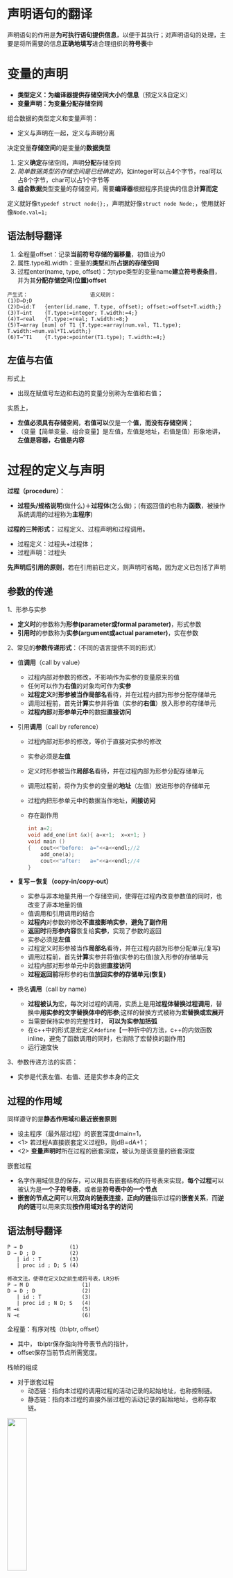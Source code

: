 # 声明语句的翻译

声明语句的作用是**为可执行语句提供信息**，以便于其执行；对声明语句的处理，主要是将所需要的信息**正确地填写**进合理组织的**符号表**中

# 变量的声明

* **类型定义：**为编译器提供**存储空间大小**的**信息**（预定义&自定义）
* **变量声明：**为变量**分配存储空间**

组合数据的类型定义和变量声明：
* 定义与声明在一起，定义与声明分离

决定变量**存储空间**的是变量的**数据类型**

1. 定义**确定**存储空间，声明**分配**存储空间
2. *简单数据类型的存储空间是已经确定的*，如integer可以占4个字节，real可以占8个字节，char可以占1个字节等
3. **组合数据**类型变量的存储空间，需要**编译器**根据程序员提供的信息**计算而定**

定义就好像`typedef struct node{};`，声明就好像`struct node Node;`，使用就好像`Node.val=1;`

## 语法制导翻译

1. 全程量offset：记录**当前符号存储的偏移量**，初值设为0
2. 属性.type和.width：变量的**类型**和所**占据的存储空间**
3. 过程enter(name, type, offset)：为type类型的变量name**建立符号表条目**，并为其**分配存储空间(位置)offset**

```
产生式：					语义规则：
(1)D→D;D	
(2)D→id:T 	{enter(id.name, T.type, offset); offset:=offset+T.width;}
(3)T→int	{T.type:=integer; T.width:=4;}
(4)T→real	{T.type:=real; T.width:=8;}
(5)T→array [num] of T1 {T.type:=array(num.val, T1.type); T.width:=num.val*T1.width;}
(6)T→^T1	{T.type:=pointer(T1.type); T.width:=4;}
```

## 左值与右值

形式上
* 出现在赋值号左边和右边的变量分别称为左值和右值；

实质上，
* **左值必须具有存储空间**，**右值可以**仅是一个**值**，**而没有存储空间**；
* （变量【简单变量、组合变量】是左值，左值是地址，右值是值）形象地讲，**左值是容器，右值是内容**

# 过程的定义与声明

**过程（procedure）**：
* **过程头/规格说明**(做什么)＋**过程体**(怎么做)；(有返回值的也称为**函数**，被操作系统调用的过程称为**主程序**)

**过程的三种形式：** 过程定义、过程声明和过程调用。
* 过程定义：过程头+过程体；
* 过程声明：过程头

**先声明后引用的原则**，若在引用前已定义，则声明可省略，因为定义已包括了声明

## 参数的传递

 1、形参与实参

   - **定义时**的参数称为**形参(parameter或formal parameter)**，形式参数
   - **引用时**的参数称为**实参(argument或actual parameter)**，实在参数


2、常见的**参数传递形式**：（不同的语言提供不同的形式）

   - 值**调用**（call by value）

     - 过程内部对参数的修改，不影响作为实参的变量原来的值
     - 任何可以作为**右值**的对象均可作为**实参**
     - **过程定义**时**形参被当作局部名**看待，并在过程内部为形参分配存储单元
     - 调用过程前，首先**计算**实参并将值（实参的**右值**）放入形参的存储单元
     - **过程内部**对**形参单元中**的数据**直接访问**

   - 引用**调用**（call by reference）

     - 过程内部对形参的修改，等价于直接对实参的修改

     - 实参必须是**左值**

     - 定义时形参被当作**局部名**看待，并在过程内部为形参分配存储单元

     - 调用过程前，将作为实参的变量的**地址**（左值）放进形参的存储单元

     - 过程内把形参单元中的数据当作地址，**间接访问**

     - 存在副作用

       ```c
       int a=2;
       void add_one(int &x){ a=x+1;  x=x+1; }
       void main ()
       {   cout<<"before:  a="<<a<<endl;//2
           add_one(a);
           cout<<"after:   a="<<a<<endl;//4
       }
       ```

   - **复写－恢复（copy-in/copy-out）**

     - 实参与非本地量共用一个存储空间，使得在过程内改变参数值的同时，也改变了非本地量的值
     - 值调用和引用调用的结合
     - **过程内**对参数的修改**不直接影响实参**，**避免了副作用**
     - **返回时**将**形参内容**恢复给**实参**，实现了参数的返回
     - 实参必须是**左值**
     - 过程定义时形参被当作**局部名**看待，并在过程内部为形参分配单元(复写)
     - 调用过程前，首先**计算**实参并将值(实参的右值)放入形参的存储单元
     - 过程内部对形参单元中的数据**直接访问**
     - **过程返回前**将形参的右值**放回实参的存储单元(恢复)**

   - 换名**调用**（call by name）

     - **过程被认为**宏，每次对过程的调用，实质上是用**过程体替换过程调用**，替换中**用实参的文字替换体中的形参**;这样的替换方式被称为**宏替换或宏展开**
     - 当需要保持实参的完整性时， **可以为实参加括弧**
     - 在c++中的形式是宏定义`#define`【一种折中的方法，c++的内敛函数inline，避免了函数调用的同时，也消除了宏替换的副作用】
     - 运行速度快


3、参数传递方法的实质：
* 实参是代表左值、右值、还是实参本身的正文

## 过程的作用域

同样遵守的是**静态作用域**和**最近嵌套原则**
* 设主程序（最外层过程）的嵌套深度dmain=1，
* <1> 若过程A直接嵌套定义过程B，则dB=dA+1；
* <2> **变量声明时**所在过程的嵌套深度，被认为是该变量的嵌套深度

 嵌套过程
 * 名字作用域信息的保存，可以用具有嵌套结构的符号表来实现，**每个过程**可以被认为是**一个子符号表**，或者是**符号表中的一个节点**
 * **嵌套的节点之间**可以用**双向的链表连接**，**正向的链**指示过程的**嵌套关系**，而**逆向的链**可以用来实现**按作用域对名字的访问**

## 语法制导翻译

```
P → D				(1)
D → D ; D  			(2)
   | id : T			(3)
   | proc id ; D; S	(4) 
   
修改文法，使得在定义D之前生成符号表，LR分析
P → M D					(1)
D → D ; D  				(2)
   | id : T				(3)
   | proc id ; N D; S	(4)
M →ε					(5)
N →ε					(6)
```

全程量：有序对栈（tblptr, offset）
* 其中， tblptr保存指向符号表节点的指针，
* offset保存当前节点所需宽度。

栈帧的组成
* 对于嵌套过程
	* 动态链：指向本过程的调用过程的活动记录的起始地址，也称控制链。
	* 静态链：指向本过程的直接外层过程的活动记录的起始地址，也称存取链。
<img src="https://img-blog.csdnimg.cn/20210124114646446.png?x-oss-process=image/watermark,type_ZmFuZ3poZW5naGVpdGk,shadow_10,text_aHR0cHM6Ly9ibG9nLmNzZG4ubmV0L3dlaXhpbl80MzkzNDYwNw==,size_16,color_FFFFFF,t_70"  width="30%"/>


**栈上的操作：** push(t, o)、pop、top(stack)

1. **函数mktable(previous)：建立**一个**新的节点**，并返回指向新节点的指针;参数**previous是逆向链**，指向该节点的前驱，或者说是外层
2. **过程enter(table, name, type, offset)：**在table指向的节点中**为名字name建立新的条目**，包括名字的类型和存储位置等
3. **过程addwidth(table, width)：**计算table节点中**所有条目**的**累加宽度**，并**记录**在**table的头部信息**中
4. **过程enterproc(table, name, newtable)：**为过程name在table**指向的节点中建立一个新的条目**；参数**newtable是正向链**，指向name过程自身的符号表节点

```
产生式：					语义规则：
(1) P → M D		{addwidth(top(tblptr),top(offset)); pop;} 
(2) M → ε 		{t:=mktable(null);  push(t, 0,);} 
(3) D → D ; D
(4) D → id : T	{enter(top(tblptr),id.name,T.type,top(offset));
 top(offset):=top(offset)+T.width;} 
(5) D → proc id ; N D1; S	{ t:=top(tblptr); 
  							  addwidth(t, top(offset));
  							  pop;
  							  enterproc(top(tblptr), id.name, t);
							} 
(6) N → ε 		{t:=mktable(top(tblptr));  push(t,0);}
```

<img src="https://img-blog.csdnimg.cn/20210124094558940.png?x-oss-process=image/watermark,type_ZmFuZ3poZW5naGVpdGk,shadow_10,text_aHR0cHM6Ly9ibG9nLmNzZG4ubmV0L3dlaXhpbl80MzkzNDYwNw==,size_16,color_FFFFFF,t_70"  width="45%"/>

```
序号 产 生 式	   						语 义 处 理 结 果
(1)  M1→ε   						t1 := mktable(null); push(t1, 0); 
(2)  N1→ε	  						t2 := mktable(top(tblptr));  push(t2, 0);
(3)  T1→int  						T1.type=integer,  T1.width=4
(4)  T2→array [10]of T2 			T2.type=array(10,in…≥t),  T2.width=40
(5)  D1→a:T2 						(a,arr,0)填进t2所指节点，top(offset):=40
(6)  T3→int  						T3.type=integer,  T3.width=4
(7)  D2→x:T3						(x,int,40)填进t2所指节点 top(offset):=44
(8)  N2→ε	  						t3:=mktable(top(tblptr));  push(t3,0);
(9)  T4→int  						T4.type=integer,  T4.width=4
(10) D3→i:T4 						(i,int,0)填进t3所指节点，top(offset):=4
(11) D4→proc readarray N2 D3 ; S	t:=top(tblptr); addwidth(t,top(offset)); pop; 											enterproc(top(tblptr),readarray,t);
(12) D7→proc sort N1 D6 ; S			t:=top(tblptr); addwidth(t,top(offset)); pop;
			   						enterproc(top(tblptr),sort,t);
(13) P→M1 D7 						addwidth(top(tblptr),top(offset)); pop;
```
